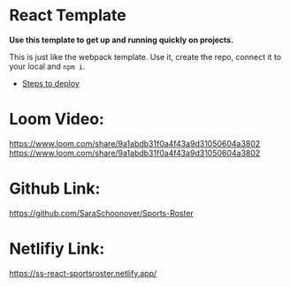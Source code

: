 # React Template

**Use this template to get up and running quickly on projects.**

This is just like the webpack template. Use it, create the repo, connect it to your local and `npm i`.

- [Steps to deploy](https://github.com/nss-nightclass-projects/REACT-Deployment-Netlify)

# Loom Video:
https://www.loom.com/share/9a1abdb31f0a4f43a9d31050604a3802
https://www.loom.com/share/9a1abdb31f0a4f43a9d31050604a3802

# Github Link:
https://github.com/SaraSchoonover/Sports-Roster

# Netlifiy Link:
https://ss-react-sportsroster.netlify.app/
